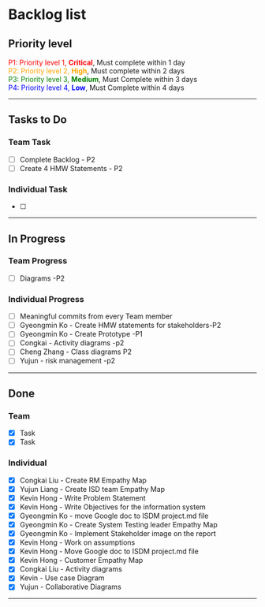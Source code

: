 # Backlog list

## Priority level
<span style="color: red;"> P1: Priority level 1, **Critical**</span>, Must complete within 1 day  
<span style="color: Orange;"> P2: Priority level 2, **High**</span>, Must complete within 2 days    
<span style="color: Green;">P3: Priority level 3, **Medium**</span>, Must Complete within 3 days    
<span style="color: Blue;">P4: Priority level 4, **Low**</span>, Must Complete within 4 days  

- - - -
## Tasks to Do
### Team Task  
- [ ] Complete Backlog - P2
- [ ] Create 4 HMW Statements - P2
### Individual Task
- [ ] 
- - - -
## In Progress
### Team Progress
- [ ] Diagrams -P2
### Individual Progress
- [ ] Meaningful commits from every Team member 
- [ ] Gyeongmin Ko - Create HMW statements for stakeholders-P2
- [ ] Gyeongmin Ko - Create Prototype -P1
- [ ] Congkai - Activity diagrams -p2
- [ ] Cheng Zhang - Class diagrams P2
- [ ] Yujun - risk management -p2

- - - -
## Done
### Team 
- [x] Task
- [x] Task
### Individual 
- [x] Congkai Liu - Create RM Empathy Map
- [x] Yujun Liang - Create ISD team Empathy Map
- [x] Kevin Hong - Write Problem Statement
- [x] Kevin Hong - Write Objectives for the information system
- [x] Gyeongmin Ko - move Google doc to ISDM project.md file 
- [x] Gyeongmin Ko - Create System Testing leader Empathy Map 
- [x] Gyeongmin Ko - Implement Stakeholder image on the report
- [x] Kevin Hong - Work on assumptions
- [x] Kevin Hong - Move Google doc to ISDM project.md file
- [x] Kevin Hong - Customer Empathy Map
- [x] Congkai Liu - Activity diagrams
- [x] Kevin - Use case Diagram
- [x] Yujun - Collaborative Diagrams 
- - - -
